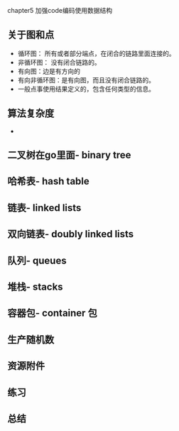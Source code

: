 chapter5 加强code编码使用数据结构

## 关于图和点
- 循环图： 所有或者部分端点，在闭合的链路里面连接的。
- 非循环图： 没有闭合链路的。
- 有向图：边是有方向的
- 有向非循环图：是有向图，而且没有闭合链路的。
- 一般点事使用结果定义的，包含任何类型的信息。

## 算法复杂度
-
## 二叉树在go里面- binary tree
## 哈希表- hash table
## 链表- linked lists
## 双向链表- doubly linked lists
## 队列- queues
## 堆栈- stacks
## 容器包- container 包
## 生产随机数
## 资源附件
## 练习
## 总结
